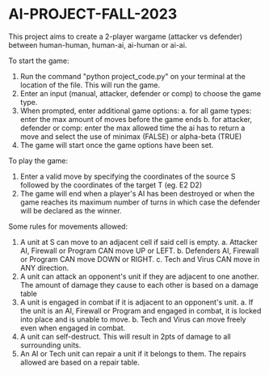 # AI-PROJECT-FALL-2023

This project aims to create a 2-player wargame (attacker vs defender) between human-human, human-ai, ai-human or ai-ai.

To start the game:
1. Run the command "python project_code.py" on your terminal at the location of the file. This will run the game.
2. Enter an input (manual, attacker, defender or comp) to choose the game type.
3. When prompted, enter additional game options:
    a. for all game types: enter the max amount of moves before the game ends
    b. for attacker, defender or comp: enter the max allowed time the ai has to return a move and select the use of minimax (FALSE) or alpha-beta (TRUE)
4. The game will start once the game options have been set.

To play the game:
1. Enter a valid move by specifying the coordinates of the source S followed by the coordinates of the target T (eg. E2 D2)
2. The game will end when a player's AI has been destroyed or when the game reaches its maximum number of turns in which case the defender will be declared as the winner.

Some rules for movements allowed:
1. A unit at S can move to an adjacent cell if said cell is empty.
    a. Attacker AI, Firewall or Program CAN move UP or LEFT.
    b. Defenders AI, Firewall or Program CAN move DOWN or RIGHT.
    c. Tech and Virus CAN move in ANY direction.
2. A unit can attack an opponent's unit if they are adjacent to one another. The amount of damage they cause to each other is based on a  damage table
3. A unit is engaged in combat if it is adjacent to an opponent's unit.
    a. If the unit is an AI, Firewall or Program and engaged in combat, it is locked into place and is unable to move.
    b. Tech and Virus can move freely even when engaged in combat.
4. A unit can self-destruct. This will result in 2pts of damage to all surrounding units.
5. An AI or Tech unit can repair a unit if it belongs to them. The repairs allowed are based on a repair table.

